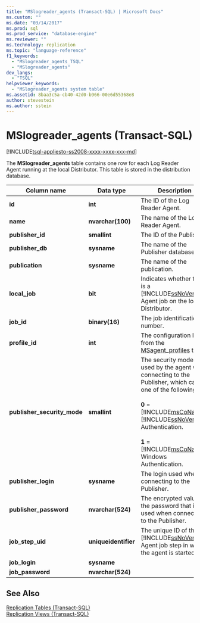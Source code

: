 ```yaml
---
title: "MSlogreader_agents (Transact-SQL) | Microsoft Docs"
ms.custom: ""
ms.date: "03/14/2017"
ms.prod: sql
ms.prod_service: "database-engine"
ms.reviewer: ""
ms.technology: replication
ms.topic: "language-reference"
f1_keywords: 
  - "MSlogreader_agents_TSQL"
  - "MSlogreader_agents"
dev_langs: 
  - "TSQL"
helpviewer_keywords: 
  - "MSlogreader_agents system table"
ms.assetid: 8baa3c5a-cb40-42d0-b966-00e6d55368e8
author: stevestein
ms.author: sstein
---
```

# MSlogreader_agents (Transact-SQL)
[!INCLUDE[tsql-appliesto-ss2008-xxxx-xxxx-xxx-md](../../includes/tsql-appliesto-ss2008-xxxx-xxxx-xxx-md.md)]

  The **MSlogreader_agents** table contains one row for each Log Reader Agent running at the local Distributor. This table is stored in the distribution database.  
  
|Column name|Data type|Description|  
|-----------------|---------------|-----------------|  
|**id**|**int**|The ID of the Log Reader Agent.|  
|**name**|**nvarchar(100)**|The name of the Log Reader Agent.|  
|**publisher_id**|**smallint**|The ID of the Publisher.|  
|**publisher_db**|**sysname**|The name of the Publisher database.|  
|**publication**|**sysname**|The name of the publication.|  
|**local_job**|**bit**|Indicates whether there is a [!INCLUDE[ssNoVersion](../../includes/ssnoversion-md.md)] Agent job on the local Distributor.|  
|**job_id**|**binary(16)**|The job identification number.|  
|**profile_id**|**int**|The configuration ID from the [MSagent_profiles](../../relational-databases/system-tables/msagent-profiles-transact-sql.md) table.|  
|**publisher_security_mode**|**smallint**|The security mode used by the agent when connecting to the Publisher, which can be one of the following:<br /><br /> **0** = [!INCLUDE[msCoName](../../includes/msconame-md.md)] [!INCLUDE[ssNoVersion](../../includes/ssnoversion-md.md)] Authentication.<br /><br /> **1** = [!INCLUDE[msCoName](../../includes/msconame-md.md)] Windows Authentication.|  
|**publisher_login**|**sysname**|The login used when connecting to the Publisher.|  
|**publisher_password**|**nvarchar(524)**|The encrypted value of the password that is used when connecting to the Publisher.|  
|**job_step_uid**|**uniqueidentifier**|The unique ID of the [!INCLUDE[ssNoVersion](../../includes/ssnoversion-md.md)] Agent job step in which the agent is started.|  
|**job_login**|**sysname**||  
|**job_password**|**nvarchar(524)**||  
  
## See Also  
 [Replication Tables &#40;Transact-SQL&#41;](../../relational-databases/system-tables/replication-tables-transact-sql.md)   
 [Replication Views &#40;Transact-SQL&#41;](../../relational-databases/system-views/replication-views-transact-sql.md)  
  
  
